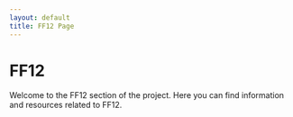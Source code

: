 ```yaml
---
layout: default
title: FF12 Page
---
```


# FF12

Welcome to the FF12 section of the project. Here you can find information and resources related to FF12.